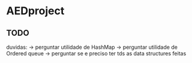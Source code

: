 # AEDproject
## TODO
duvidas:
-> perguntar utilidade de HashMap
-> perguntar utilidade de Ordered queue
-> perguntar se e preciso ter tds as data structures feitas